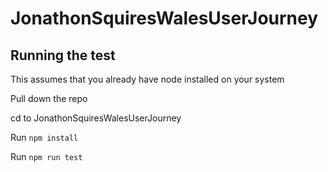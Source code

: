 # JonathonSquiresWalesUserJourney

## Running the test

This assumes that you already have node installed on your system

Pull down the repo

cd to JonathonSquiresWalesUserJourney

Run  `npm install`

Run  `npm run test`
